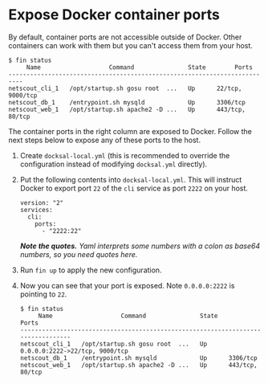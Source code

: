# Expose Docker container ports

By default, container ports are not accessible outside of Docker. Other containers can work with them but you can't access them from your host.

```
$ fin status
     Name                   Command               State        Ports
--------------------------------------------------------------------------
netscout_cli_1   /opt/startup.sh gosu root  ...   Up      22/tcp, 9000/tcp
netscout_db_1    /entrypoint.sh mysqld            Up      3306/tcp
netscout_web_1   /opt/startup.sh apache2 -D ...   Up      443/tcp, 80/tcp
```

The container ports in the right column are exposed to Docker. Follow the next steps below to expose any of these ports to the host.



1. Create `docksal-local.yml` (this is recommended to override the configuration instead of modifying `docksal.yml` directly).

2. Put the following contents into `docksal-local.yml`. This will instruct Docker to export port `22` of the `cli` service as port `2222` on your host.

    ```
    version: "2"
    services:
      cli:
        ports:
          - "2222:22"
    ```

    _**Note the quotes.** Yaml interprets some numbers with a colon as base64 numbers, so you need quotes here._

3. Run `fin up` to apply the new configuration.

4. Now you can see that your port is exposed. Note `0.0.0.0:2222` is pointing to `22`.

    ```
    $ fin status
         Name                   Command               State            Ports
    ---------------------------------------------------------------------------------
    netscout_cli_1   /opt/startup.sh gosu root  ...   Up      0.0.0.0:2222->22/tcp, 9000/tcp
    netscout_db_1    /entrypoint.sh mysqld            Up      3306/tcp
    netscout_web_1   /opt/startup.sh apache2 -D ...   Up      443/tcp, 80/tcp
    ```
